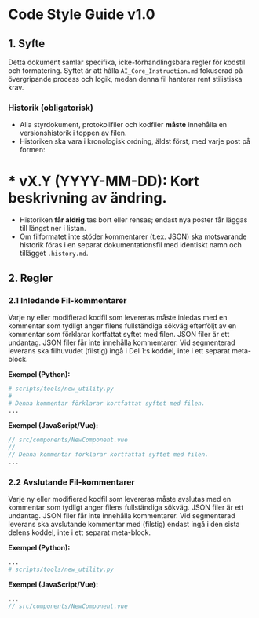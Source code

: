 # Code Style Guide v1.0

## 1. Syfte

Detta dokument samlar specifika, icke-förhandlingsbara regler för kodstil och formatering. Syftet är att hålla `AI_Core_Instruction.md` fokuserad på övergripande process och logik, medan denna fil hanterar rent stilistiska krav.

### Historik (obligatorisk)
- Alla styrdokument, protokollfiler och kodfiler **måste** innehålla en versionshistorik i toppen av filen.
- Historiken ska vara i kronologisk ordning, äldst först, med varje post på formen:
# \* vX.Y (YYYY-MM-DD): Kort beskrivning av ändring.
- Historiken **får aldrig** tas bort eller rensas; endast nya poster får läggas till längst ner i listan.
- Om filformatet inte stöder kommentarer (t.ex. JSON) ska motsvarande historik föras i en separat dokumentationsfil med identiskt namn och tillägget `.history.md`.

## 2. Regler
### 2.1 Inledande Fil-kommentarer
Varje ny eller modifierad kodfil som levereras måste inledas med en kommentar som tydligt anger filens fullständiga sökväg efterföljt av en kommentar som förklarar kortfattat syftet med filen. JSON filer är ett undantag. JSON filer får inte innehålla kommentarer.
Vid segmenterad leverans ska filhuvudet (filstig) ingå i Del 1:s koddel, inte i ett separat meta-block.

**Exempel (Python):**
```python
# scripts/tools/new_utility.py
#
# Denna kommentar förklarar kortfattat syftet med filen.
...
```

**Exempel (JavaScript/Vue):**
```javascript
// src/components/NewComponent.vue
//
// Denna kommentar förklarar kortfattat syftet med filen.
...
```

### 2.2 Avslutande Fil-kommentarer
Varje ny eller modifierad kodfil som levereras måste avslutas med en kommentar som tydligt anger filens fullständiga sökväg. JSON filer är ett undantag. JSON filer får inte innehålla kommentarer.
Vid segmenterad leverans ska avslutande kommentar med (filstig) endast ingå i den sista delens koddel, inte i ett separat meta-block.

**Exempel (Python):**
```python
...
# scripts/tools/new_utility.py
```

**Exempel (JavaScript/Vue):**
```javascript
...
// src/components/NewComponent.vue
```
